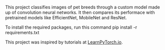 This project classifies images of pet breeds through a custom model made up of convolution neural networks. It then compares its performace with pretrained models like EfficientNet, MobileNet and ResNet.

To install the required packages, run this command
pip install -r requirements.txt

This project was inspired by tutorials at [LearnPyTorch.io](https://www.learnpytorch.io/).
